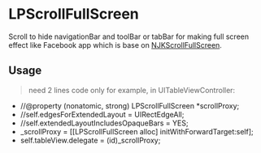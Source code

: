 # LPScrollFullScreen
Scroll to hide navigationBar and toolBar or tabBar for making full screen effect like Facebook app
which is base on [NJKScrollFullScreen](https://github.com/ninjinkun/NJKScrollFullScreen).
## Usage
>need 2 lines code only
>for example, in UITableViewController:
- //@property (nonatomic, strong) LPScrollFullScreen *scrollProxy;
- //self.edgesForExtendedLayout = UIRectEdgeAll;
- //self.extendedLayoutIncludesOpaqueBars = YES;
- _scrollProxy = [[LPScrollFullScreen alloc] initWithForwardTarget:self];
- self.tableView.delegate = (id)_scrollProxy;
